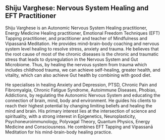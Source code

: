 ## Shiju Varghese: Nervous System Healing and EFT Practitioner 

Shiju Varghese is an Autonomic Nervous System Healing practitioner, Energy Medicine Healing practitioner, Emotional Freedom Techniques (EFT) Tapping practitioner, and practitioner and teacher of Mindfulness and Vipassanā Meditation. He provides mind-brain-body coaching and nervous system level healing to resolve stress, anxiety and trauma. He believes that the root cause of most of the chronic diseases is the chronic and traumatic stress that leads to dysregulation in the Nervous System and Gut Microbiome. Thus, by healing the nervous system from trauma which includes childhood trauma, we can achieve self-healing, greater health, and vitality, which can also achieve Gut health by combining with good diet.

He specialises in healing Anxiety and Depression, PTSD, Chronic Pain and Fibromyalgia, Chronic Fatigue Syndrome, Autoimmune Diseases, Phobias, Addictions, by regulating the Autonomic Nervous System and educating the connection of brain, mind, body and environment. He guides his clients to reach their highest potential by changing limiting beliefs and healing the mind and brain. His primary interest lies at the intersection of science and spirituality, with a strong interest in Epigenetics, Neuroplasticity, Psychoneuroimmunology, Polyvagal Theory, Quantum Physics, Energy Medicine and Consciousness. He combines EFT Tapping and Vipassanā Meditation for his mind-brain-body healing practice.
